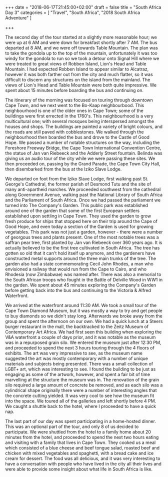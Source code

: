 +++
date = "2018-06-17T21:45:00+02:00"
draft = false
title = "South Africa Day 3"
categories = [ "Travel", "South Africa", "2018 South Africa Adventure" ]

+++

The second day of the tour started at a slightly more reasonable hour; we were up at 6 AM and were down for breakfast shortly after 7 AM. The bus departed at 8 AM, and we were off towards Table Mountain. The plan was to take the gondola up to the top of the mountain, unfortunately it was too windy for the gondola to run so we took a detour onto Signal Hill where we were treated to great views of Robben Island, Lion's Head and Table Mountain. I had expected Robben Island to appear similar to Alcatraz, however it was both farther out from the city and much flatter, so it was difficult to discern any structures on the island from the mainland. The views of Lion's Head and Table Mountain were both quite impressive. We spent about 15 minutes before boarding the bus and continuing on.

The itinerary of the morning was focused on touring through downtown Cape Town, and we next went to the Bo-Kaap neighbourbood. This neighbourhood is one of the older ones in Cape Town; some of the buildings were first errected in the 1760's. This neighbourhood is a very multicultural one; with several mosques being interspersed amongst the houses and shops. The buildings are painted a variety of bright colours, and the roads are still paved with cobblestones. We walked through the neighbourhood then boarded the bus and drove to the Castle of Good Hope. We passed a number of notable structures on the way, including the Foreshore Freeway Bridge, the Cape Town International Convention Centre, the statue of Jan van Riebeeck and the Adderly Street fountain. Belinda was giving us an audio tour of the city while we were passing these sites. We then proceeded on, passing by the Grand Parade, the Cape Town City Hall, then disembarked from the bus at the Iziko Slave Lodge.

We departed on foot from the Iziko Slave Lodge, first walking past St. George's Cathedral, the former parish of Desmond Tutu and the site of many anti-apartheid marches. We proceeded southwest from the cathedral along Government Avenue, walking past the National Library of South Africa and the Parliament of South Africa. Once we had passed the parliament we turned into The Company's Garden. This public park was established around one of the garden that some of the first European settlers established upon settling in Cape Town. They used the garden to grow fresh produce for ships that stopped here on their trip around the Cape of Good Hope, and even today a section of the Garden is used for growing vegetables. This park was not just a garden, however - there were a number of georgous trees and plants present. One of the most notable trees was a saffran pear tree, first planted by Jan van Riebeeck over 360 years ago. It is actually believed to be the first tree cultivated in South Africa. The tree has gotten so old that it can't hold itself up anymore, and the gardeners have constructed metal supports around the three main trunks of the tree. The garden also had a state commemorating Cecil John Rhodes, a man who envisioned a railway that would run from the Cape to Cairo, and who Rhodesia (now Zimbabwae) was named after. There was also a memorial to the South African troops who fought in the Battle of Delville Wood in WW1 in the garden. We spent about 45 minutes exploring the Company's Garden before getting back into the bus and continuing to the Victoria & Alfred Waterfront.

We arrived at the waterfront around 11:30 AM. We took a small tour of the Cape Town Diamond Museum, but it was mostly a way to try and get people to buy diamonds so we didn't stay long. Afterwards we broke away from the group and spent the afternoon on our own. We had a quick lunch at a Steers burger restaurant in the mall, the backtracked to the Zeitz Museum of Contemporary Art Africa. We had first seen this building when exploring the V&A waterfront a couple of days prior, and it was notable as the museum was in a repurposed grain silo. We entered the museum just after 12:30 PM, and proceeded to spend the next 3 hours touring through the 4 floors of exhibits. The art was very impressive to see, as the museum name suggested the art was mostly contemporary with a number of unique materials and subjects being presented. There was a small collection of LGBT+ art, which was interesting to see. I found the building to be just as engaging as some of the artwork, however, and spent a fair bit of time marvelling at the structure the museum was in. The renovation of the grain silo required a large amount of concrete be removed, and as each silo was a cylindrical shape originally there were a number of interesting angles that the concrete cutting yielded. It was very cool to see how the museum fit into the space. We toured all of the galleries and left shortly before 4 PM. We caught a shuttle back to the hotel, where I proceeded to have a quick nap.

The last part of our day was spent participating in a home-hosted dinner. This was an optional part of the tour, and only 8 of us decided to participate. We were shuttled from the hotel to a family home about 20 minutes from the hotel, and proceeded to spend the next two hours eating and visiting with a family that lives in Cape Town. They cooked us a meal which consisted of a blue cheese and beef tongue salad, roasted beef and chicken with mixed vegetables and spaghetti, with a bread cake and ice cream for dessert. The food was all delicious, and it was very interesting to have a conversation with people who have lived in the city all their lives and were able to provide some insight about what life in South Africa is like.
